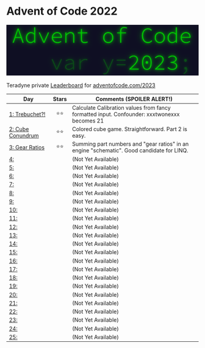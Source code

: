 # Advent of Code 2022

![](pix/aoc.png)

Teradyne private [Leaderboard](https://adventofcode.com/2023/leaderboard/private/view/380786) for [adventofcode.com/2023](https://adventofcode.com/2023)

| Day | Stars | Comments (**SPOILER ALERT!**) |
|---|:-:|-|
| [1: Trebuchet?!](https://adventofcode.com/2023/day/1) |⭐⭐| Calculate Calibration values from fancy formatted input. Confounder:  xxxtwonexxx becomes 21 |
| [2: Cube Conundrum](https://adventofcode.com/2023/day/2) |⭐⭐| Colored cube game. Straightforward. Part 2 is easy. |
| [3: Gear Ratios](https://adventofcode.com/2023/day/3) |⭐⭐| Summing part numbers and "gear ratios" in an engine "schematic".  Good candidate for LINQ. |
| [4: ](https://adventofcode.com/2023/day/4) || (Not Yet Available) |
| [5: ](https://adventofcode.com/2023/day/5) || (Not Yet Available) |
| [6: ](https://adventofcode.com/2023/day/5) || (Not Yet Available) |
| [7: ](https://adventofcode.com/2023/day/6) || (Not Yet Available) |
| [8: ](https://adventofcode.com/2023/day/8) || (Not Yet Available) |
| [9: ](https://adventofcode.com/2023/day/9) || (Not Yet Available) |
| [10: ](https://adventofcode.com/2023/day/10) || (Not Yet Available) |
| [11: ](https://adventofcode.com/2023/day/11) || (Not Yet Available) |
| [12: ](https://adventofcode.com/2023/day/12) || (Not Yet Available) |
| [13: ](https://adventofcode.com/2023/day/13) || (Not Yet Available) |
| [14: ](https://adventofcode.com/2023/day/14) || (Not Yet Available) |
| [15: ](https://adventofcode.com/2023/day/15) || (Not Yet Available) |
| [16: ](https://adventofcode.com/2023/day/16) || (Not Yet Available) |
| [17: ](https://adventofcode.com/2023/day/17) || (Not Yet Available) |
| [18: ](https://adventofcode.com/2023/day/18) || (Not Yet Available) |
| [19: ](https://adventofcode.com/2023/day/19) || (Not Yet Available) |
| [20: ](https://adventofcode.com/2023/day/20) || (Not Yet Available) |
| [21: ](https://adventofcode.com/2023/day/21) || (Not Yet Available) |
| [22: ](https://adventofcode.com/2023/day/22) || (Not Yet Available) |
| [23: ](https://adventofcode.com/2023/day/23) || (Not Yet Available) |
| [24: ](https://adventofcode.com/2023/day/24) || (Not Yet Available) |
| [25: ](https://adventofcode.com/2023/day/25) || (Not Yet Available) |

